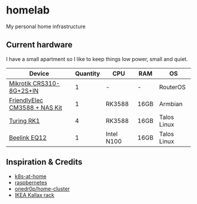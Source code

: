 # homelab

My personal home infrastructure

## Current hardware

I have a small apartment so I like to keep things low power, small and quiet.

| Device | Quantity | CPU | RAM | OS |
| - | - | - | - | - |
| [Mikrotik CRS310-8G+2S+IN](https://mikrotik.com/product/crs310_8g_2s_in) | 1 | - | - | RouterOS |
| [FriendlyElec CM3588 + NAS Kit](https://www.friendlyelec.com/index.php?route=product/product&product_id=294) | 1 | RK3588 | 16GB | Armbian |
| [Turing RK1](https://turingpi.com/product/turing-rk1/?attribute_ram=16+GB) | 4 | RK3588 | 16GB | Talos Linux |
| [Beelink EQ12](https://www.bee-link.com/products/beelink-eq12-n100) | 1 | Intel N100 | 16GB | Talos Linux |

## Inspiration & Credits

* [k8s-at-home](https://github.com/k8s-at-home)
* [raspbernetes](https://github.com/raspbernetes)
* [onedr0p/home-cluster](https://github.com/onedr0p/home-cluster)
* [IKEA Kallax rack](https://old.reddit.com/r/homelab/comments/1e05oej/my_new_homelab_by_ubiquiti_mounted_on_ikea_kallax/)
